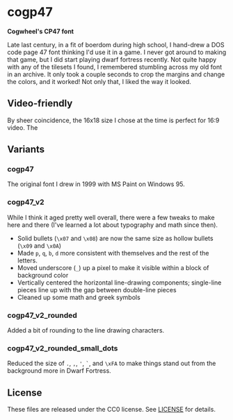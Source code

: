 # cogp47

**Cogwheel's CP47 font**

Late last century, in a fit of boerdom during high school, I hand-drew a DOS code page 47 font thinking I'd use it in a game. I never got around to making that game, but I did start playing dwarf fortress recently. Not quite happy with any of the tilesets I found, I remembered stumbling across my old font in an archive. It only took a couple seconds to crop the margins and change the colors, and it worked! Not only that, I liked the way it looked.

## Video-friendly

By sheer coincidence, the 16x18 size I chose at the time is perfect for 16:9 video. The

## Variants

### cogp47

The original font I drew in 1999 with MS Paint on Windows 95.

### cogp47\_v2

While I think it aged pretty well overall, there were a few tweaks to make here and there (I've learned a lot about typography and math since then). 

- Solid bullets (`\x07` and `\x08`) are now the same size as hollow bullets (`\x09` and `\x0A`)
- Made `p`, `q`, `b`, `d` more consistent with themselves and the rest of the letters.
- Moved underscore (`_`) up a pixel to make it visible within a block of background color
- Vertically centered the horizontal line-drawing components; single-line pieces line up with the gap between double-line pieces
- Cleaned up some math and greek symbols

### cogp47\_v2\_rounded

Added a bit of rounding to the line drawing characters.

### cogp47\_v2\_rounded\_small\_dots

Reduced the size of `.`, `,`, `'`, `` ` ``, and `\xFA` to make things stand out from the background more in Dwarf Fortress.

## License

These files are released under the CC0 license. See [LICENSE](LICENSE) for details.
